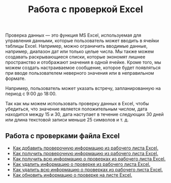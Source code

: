 ﻿---
title: Работа с проверкой Excel
second_title: Documen
linktitle: Проверка
type: docs
url: /ru/validations/
keywords: Working with validations on an Excel file
description: Aspose.Cells Cloud REST API поддерживает работу с валидациями в файле Excel. SDK поддерживает различные языки разработки, включая Android, C#, Go, Java, NodeJS, Perl, PHP, Python, Ruby и Swift.
weight: 100
kwords: Excel, Office Облако, REST API, Электронная таблица, PDF, CSV, Json, Markdown, Валидации
---
Проверка данных — это функция MS Excel, используемая для управления данными, которые пользователь может вводить в ячейки таблицы Excel. Например, можно ограничить вводимые данные, например, диапазон дат или только целые числа. Мы также можем создавать раскрывающиеся списки, которые экономят лишнее пространство и отображают значения в одной ячейке. Кроме того, мы можем создать настраиваемое сообщение, которое будет появляться при вводе пользователем неверного значения или в неправильном формате.

Например, пользователь может указать встречу, запланированную на период с 9:00 до 18:00.

Так как мы можем использовать проверку данных в Excel, чтобы убедиться, что значение является положительным числом, дата находится между 15 и 30, дата наступает в течение следующих 30 дней или длина текстовой записи меньше 25 символов и т. д.

## Работа с проверками файла Excel

- [Как добавить проверочную информацию из рабочего листа Excel.](/cells/ru/validations/delete/)
- [Как получить проверочную информацию из рабочего листа Excel.](/cells/ru/validations/get/)
- [Как получить всю информацию о проверках из рабочего листа Excel.](/cells/ru/validations/get-all/)
- [Как удалить информацию о проверке из рабочего листа Excel.](/cells/ru/validations/delete/)
- [Как удалить всю информацию о проверках из рабочего листа Excel.](/cells/ru/validations/clear/)
- [Как обновить информацию о проверке на листе Excel.](/cells/ru/validations/update/)
